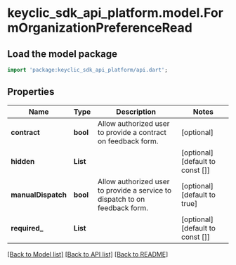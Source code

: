 # keyclic_sdk_api_platform.model.FormOrganizationPreferenceRead

## Load the model package
```dart
import 'package:keyclic_sdk_api_platform/api.dart';
```

## Properties
Name | Type | Description | Notes
------------ | ------------- | ------------- | -------------
**contract** | **bool** | Allow authorized user to provide a contract on feedback form. | [optional] 
**hidden** | **List<String>** |  | [optional] [default to const []]
**manualDispatch** | **bool** | Allow authorized user to provide a service to dispatch to on feedback form. | [optional] [default to true]
**required_** | **List<String>** |  | [optional] [default to const []]

[[Back to Model list]](../README.md#documentation-for-models) [[Back to API list]](../README.md#documentation-for-api-endpoints) [[Back to README]](../README.md)


